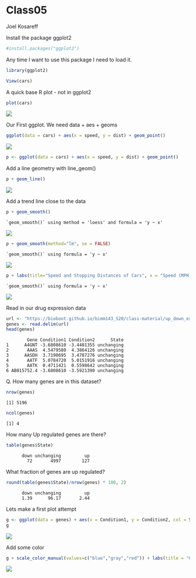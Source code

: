 Class05
================
Joel Kosareff

Install the package ggplot2

``` r
#install.packages("ggplot2")
```

Any time I want to use this package I need to load it.

``` r
library(ggplot2)
```

``` r
View(cars)
```

A quick base R plot - not in ggplot2

``` r
plot(cars)
```

![](Class05_files/figure-commonmark/unnamed-chunk-4-1.png)

Our First ggplot. We need data + aes + geoms

``` r
ggplot(data = cars) + aes(x = speed, y = dist) + geom_point()
```

![](Class05_files/figure-commonmark/unnamed-chunk-5-1.png)

``` r
p <- ggplot(data = cars) + aes(x = speed, y = dist) + geom_point()
```

Add a line geometry with line_geom()

``` r
p + geom_line()
```

![](Class05_files/figure-commonmark/unnamed-chunk-7-1.png)

Add a trend line close to the data

``` r
p + geom_smooth()
```

    `geom_smooth()` using method = 'loess' and formula = 'y ~ x'

![](Class05_files/figure-commonmark/unnamed-chunk-8-1.png)

``` r
p + geom_smooth(method="lm", se = FALSE)
```

    `geom_smooth()` using formula = 'y ~ x'

![](Class05_files/figure-commonmark/unnamed-chunk-9-1.png)

``` r
p + labs(title="Speed and Stopping Distances of Cars", x = "Speed (MPH)", y = "Stopping Distance (ft)", subtitle = "Your informative subtitle text here", caption = "Dataset: 'cars'") + geom_smooth(method="lm", se = FALSE)
```

    `geom_smooth()` using formula = 'y ~ x'

![](Class05_files/figure-commonmark/unnamed-chunk-10-1.png)

Read in our drug expression data

``` r
url <- "https://bioboot.github.io/bimm143_S20/class-material/up_down_expression.txt"
genes <- read.delim(url)
head(genes)
```

            Gene Condition1 Condition2      State
    1      A4GNT -3.6808610 -3.4401355 unchanging
    2       AAAS  4.5479580  4.3864126 unchanging
    3      AASDH  3.7190695  3.4787276 unchanging
    4       AATF  5.0784720  5.0151916 unchanging
    5       AATK  0.4711421  0.5598642 unchanging
    6 AB015752.4 -3.6808610 -3.5921390 unchanging

Q. How many genes are in this dataset?

``` r
nrow(genes)
```

    [1] 5196

``` r
ncol(genes)
```

    [1] 4

How many Up regulated genes are there?

``` r
table(genes$State)
```


          down unchanging         up 
            72       4997        127 

What fraction of genes are up regulated?

``` r
round(table(genes$State)/nrow(genes) * 100, 2)
```


          down unchanging         up 
          1.39      96.17       2.44 

Lets make a first plot attempt

``` r
g <- ggplot(data = genes) + aes(x = Condition1, y = Condition2, col = State) +   geom_point()
g
```

![](Class05_files/figure-commonmark/unnamed-chunk-16-1.png)

Add some color

``` r
g + scale_color_manual(values=c("blue","gray","red")) + labs(title = "Gene Expression", x = "Control (no drug)") + theme_bw()
```

![](Class05_files/figure-commonmark/unnamed-chunk-17-1.png)
